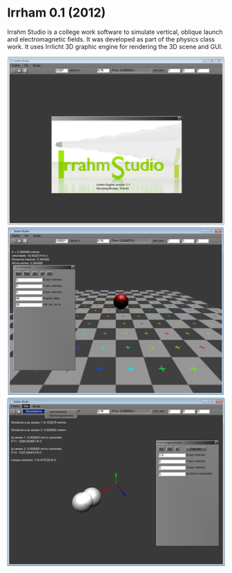 # Irrham 0.1 (2012)
Irrahm Studio is a college work software to simulate vertical, oblique launch and electromagnetic fields. It was developed as part of the physics class work. It uses Irrlicht 3D graphic engine for rendering the 3D scene and GUI.

![alt tag](https://github.com/AramisHM/Irrahm-Studio/blob/master/snapshots/snapshot_1.png)
![alt tag](https://github.com/AramisHM/Irrahm-Studio/blob/master/snapshots/snapshot_2.png)
![alt tag](https://github.com/AramisHM/Irrahm-Studio/blob/master/snapshots/snapshot_3.png)
